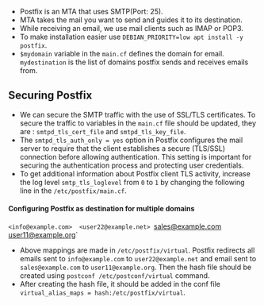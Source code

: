- Postfix is an MTA that uses SMTP(Port: 25).
- MTA takes the mail you want to send and guides it to its destination.
- While receiving an email, we use mail clients such as IMAP or POP3.
-  To make installation easier use `DEBIAN_PRIORITY=low apt install -y postfix`.
- `$mydomain` variable in the `main.cf` defines the domain for email. `mydestination` is the list of domains postfix sends and receives emails from.

Securing Postfix
--
- We can secure the SMTP traffic with the use of SSL/TLS certificates. To secure the traffic to variables in the `main.cf` file should be updated, they are : `smtpd_tls_cert_file` and `smtpd_tls_key_file`.
- The `smtpd_tls_auth_only = yes` option in Postfix configures the mail server to require that the client establishes a secure (TLS/SSL) connection before allowing authentication. This setting is important for securing the authentication process and protecting user credentials.
- To get additional information about Postfix client TLS activity, increase the log level `smtp_tls_loglevel` from `0` to `1` by changing the following line in the `/etc/postfix/main.cf`.

#### Configuring Postfix as destination for multiple domains

`<info@example.com>  <user22@example.net>
`<sales@example.com>  <user11@example.org>`

- Above mappings are made in `/etc/postfix/virtual`.  Postfix redirects all emails sent to `info@example.com` to `user22@example.net` and email sent to `sales@example.com` to `user11@example.org`. Then the hash file should be created using `postconf /etc/postconf/virtual` command.
- After creating the hash file, it should be added in the conf file `virtual_alias_maps = hash:/etc/postfix/virtual`.